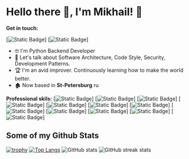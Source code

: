 # Hello there 👋, I'm Mikhail! 🦦

**Get in touch:**

[![Static Badge](https://img.shields.io/badge/MikhailKoptev-blue?logo=vk&link=https%3A%2F%2Fvk.com%2Fid4212973)] [![Static Badge](https://img.shields.io/badge/Git-Koptev-blue?logo=Github&color=gray&cacheSeconds=gray&link=https%3A%2F%2Fgithub.com%2Fkoptev-koptev)]

- 🤓 I'm Python Backend Developer
- 💬 Let's talk about Software Architecture, Code Style, Security, Development Patterns.
- 🏆 I'm an avid improver. Continuously learning how to make the world better.
- 🏚️ Now based in **St-Petersburg** ru

**Professional skils:**
[![Static Badge](https://img.shields.io/badge/Python-black?logo=Python)]
[![Static Badge](https://img.shields.io/badge/Linux-black?logo=Linux)]
[![Static Badge](https://img.shields.io/badge/VSCode-black?logo=Visual%20Studio%20Code&logoColor=blue)]
[![Static Badge](https://img.shields.io/badge/PostgreSQL-black?logo=PostgreSQL&logoColor=blue)]
[![Static Badge](https://img.shields.io/badge/Nginx-black?logo=Nginx&logoColor=green)]
[![Static Badge](https://img.shields.io/badge/Git-black?logo=Git&logoColor=orange)]
[![Static Badge](https://img.shields.io/badge/Docker-black?logo=Docker&logoColor=blue)]
[![Static Badge](https://img.shields.io/badge/Gunicorn-black?logo=Gunicorn&logoColor=green)]
[![Static Badge](https://img.shields.io/badge/Django-black?logo=Django&logoColor=white)]
[![Static Badge](https://img.shields.io/badge/JWT-black?logo=JSON%20Web%20Tokens&logoColor=red)]
[![Static Badge](https://img.shields.io/badge/Postman-black?logo=Postman&logoColor=orange)]
[![Static Badge](https://img.shields.io/badge/Telegram_API-black?logo=Telegram&logoColor=blue)]

## Some of my Github Stats
[![trophy](https://github-profile-trophy.vercel.app/?username=koptev-koptev)](https://github.com/ryo-ma/github-profile-trophy)
[![Top Langs](https://github-readme-stats.vercel.app/api/top-langs/?username=koptev-koptev)](https://github.com/anuraghazra/github-readme-stats)
![GitHub stats](https://github-readme-stats.vercel.app/api?username=koptev-koptev&show_icons=true&count_private=true)
![GitHub streak stats](https://streak-stats.demolab.com/?user=koptev-koptev)
